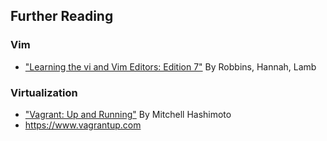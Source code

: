

## Further Reading

### Vim
- ["Learning the vi and Vim Editors: Edition 7"](https://play.google.com/store/books/details?id=J5nKVVg5YHAC&source=productsearch&utm_source=HA_Desktop_US&utm_medium=SEM&utm_campaign=PLA&pcampaignid=MKTAD0930BO1&gclid=CMnWxfCW-c8CFdB6gQods5QNSw&gclsrc=ds) By Robbins, Hannah, Lamb

### Virtualization
- ["Vagrant: Up and Running"](https://play.google.com/store/books/details?id=9c0hT2EOxLQC&source=productsearch&utm_source=HA_Desktop_US&utm_medium=SEM&utm_campaign=PLA&pcampaignid=MKTAD0930BO1&gclid=CInnvq-X-c8CFcecgQod-j4Dxw&gclsrc=ds) By Mitchell Hashimoto 
- https://www.vagrantup.com
